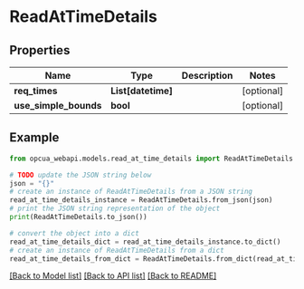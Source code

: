 # ReadAtTimeDetails


## Properties

Name | Type | Description | Notes
------------ | ------------- | ------------- | -------------
**req_times** | **List[datetime]** |  | [optional] 
**use_simple_bounds** | **bool** |  | [optional] 

## Example

```python
from opcua_webapi.models.read_at_time_details import ReadAtTimeDetails

# TODO update the JSON string below
json = "{}"
# create an instance of ReadAtTimeDetails from a JSON string
read_at_time_details_instance = ReadAtTimeDetails.from_json(json)
# print the JSON string representation of the object
print(ReadAtTimeDetails.to_json())

# convert the object into a dict
read_at_time_details_dict = read_at_time_details_instance.to_dict()
# create an instance of ReadAtTimeDetails from a dict
read_at_time_details_from_dict = ReadAtTimeDetails.from_dict(read_at_time_details_dict)
```
[[Back to Model list]](../README.md#documentation-for-models) [[Back to API list]](../README.md#documentation-for-api-endpoints) [[Back to README]](../README.md)


